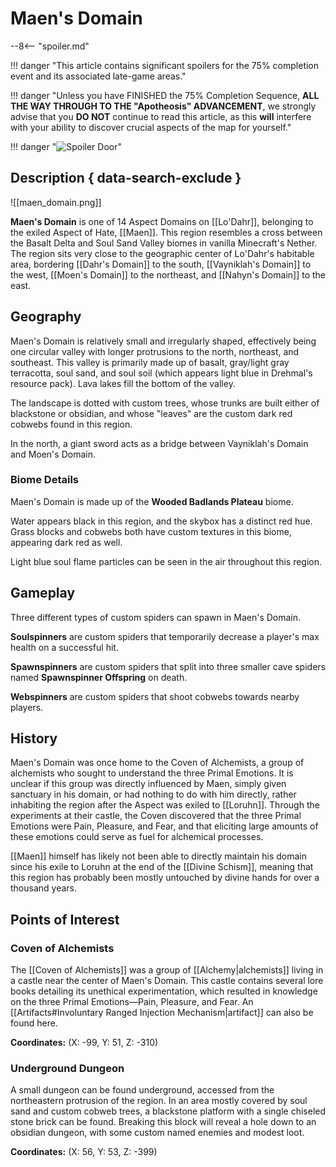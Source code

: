 # Maen's Domain

--8<-- "spoiler.md"

!!! danger "This article contains significant spoilers for the 75% completion event and its associated late-game areas."

!!! danger "Unless you have FINISHED the 75% Completion Sequence, **ALL THE WAY THROUGH TO THE "Apotheosis" ADVANCEMENT**, we strongly advise that you **DO NOT** continue to read this article, as this **will** interfere with your ability to discover crucial aspects of the map for yourself."

!!! danger "![Spoiler Door](/assets/img/spoiler_door.png)"

## Description { data-search-exclude }

![[maen_domain.png]]

**Maen's Domain** is one of 14 Aspect Domains on [[Lo'Dahr]], belonging to the exiled Aspect of Hate, [[Maen]]. This region resembles a cross between the Basalt Delta and Soul Sand Valley biomes in vanilla Minecraft's Nether. The region sits very close to the geographic center of Lo'Dahr's habitable area, bordering [[Dahr's Domain]] to the south, [[Vayniklah's Domain]] to the west, [[Moen's Domain]] to the northeast, and [[Nahyn's Domain]] to the east.

## Geography

Maen's Domain is relatively small and irregularly shaped, effectively being one circular valley with longer protrusions to the north, northeast, and southeast. This valley is primarily made up of basalt, gray/light gray terracotta, soul sand, and soul soil (which appears light blue in Drehmal's resource pack). Lava lakes fill the bottom of the valley.

The landscape is dotted with custom trees, whose trunks are built either of blackstone or obsidian, and whose "leaves" are the custom dark red cobwebs found in this region.

In the north, a giant sword acts as a bridge between Vayniklah's Domain and Moen's Domain.

### Biome Details

Maen's Domain is made up of the **Wooded Badlands Plateau** biome.

Water appears black in this region, and the skybox has a distinct red hue. Grass blocks and cobwebs both have custom textures in this biome, appearing dark red as well.

Light blue soul flame particles can be seen in the air throughout this region.

## Gameplay

Three different types of custom spiders can spawn in Maen's Domain.

**Soulspinners** are custom spiders that temporarily decrease a player's max health on a successful hit.

**Spawnspinners** are custom spiders that split into three smaller cave spiders named **Spawnspinner Offspring** on death.

**Webspinners** are custom spiders that shoot cobwebs towards nearby players.

## History

Maen's Domain was once home to the Coven of Alchemists, a group of alchemists who sought to understand the three Primal Emotions. It is unclear if this group was directly influenced by Maen, simply given sanctuary in his domain, or had nothing to do with him directly, rather inhabiting the region after the Aspect was exiled to [[Loruhn]]. Through the experiments at their castle, the Coven discovered that the three Primal Emotions were Pain, Pleasure, and Fear, and that eliciting large amounts of these emotions could serve as fuel for alchemical processes.

[[Maen]] himself has likely not been able to directly maintain his domain since his exile to Loruhn at the end of the [[Divine Schism]], meaning that this region has probably been mostly untouched by divine hands for over a thousand years.

## Points of Interest

### Coven of Alchemists

The [[Coven of Alchemists]] was a group of [[Alchemy|alchemists]] living in a castle near the center of Maen's Domain. This castle contains several lore books detailing its unethical experimentation, which resulted in knowledge on the three Primal Emotions—Pain, Pleasure, and Fear. An [[Artifacts#Involuntary Ranged Injection Mechanism|artifact]] can also be found here.

**Coordinates:** (X: -99, Y: 51, Z: -310)

### Underground Dungeon

A small dungeon can be found underground, accessed from the northeastern protrusion of the region. In an area mostly covered by soul sand and custom cobweb trees, a blackstone platform with a single chiseled stone brick can be found. Breaking this block will reveal a hole down to an obsidian dungeon, with some custom named enemies and modest loot.

**Coordinates:** (X: 56, Y: 53, Z: -399)